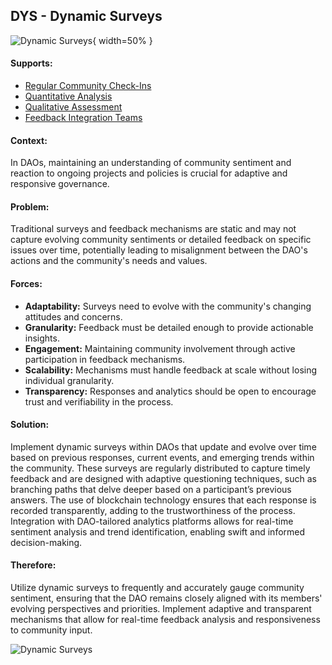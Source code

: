 ## DYS - Dynamic Surveys

![Dynamic Surveys](output/illustrations/dynamic_surveys.png){ width=50% }

#### Supports:

* [Regular Community Check-Ins](/patterns/regular_community_check_ins.html)
* [Quantitative Analysis](/patterns/quantitative_analysis.html)
* [Qualitative Assessment](/patterns/qualitative_assessment.html)
* [Feedback Integration Teams](/patterns/feedback_integration_teams.html)

#### Context:

In DAOs, maintaining an understanding of community sentiment and reaction to ongoing projects and policies is crucial for adaptive and responsive governance.

#### Problem:

Traditional surveys and feedback mechanisms are static and may not capture evolving community sentiments or detailed feedback on specific issues over time, potentially leading to misalignment between the DAO's actions and the community's needs and values.

#### Forces:

- **Adaptability:** Surveys need to evolve with the community's changing attitudes and concerns.
- **Granularity:** Feedback must be detailed enough to provide actionable insights.
- **Engagement:** Maintaining community involvement through active participation in feedback mechanisms.
- **Scalability:** Mechanisms must handle feedback at scale without losing individual granularity.
- **Transparency:** Responses and analytics should be open to encourage trust and verifiability in the process.

#### Solution:

Implement dynamic surveys within DAOs that update and evolve over time based on previous responses, current events, and emerging trends within the community. These surveys are regularly distributed to capture timely feedback and are designed with adaptive questioning techniques, such as branching paths that delve deeper based on a participant’s previous answers. The use of blockchain technology ensures that each response is recorded transparently, adding to the trustworthiness of the process. Integration with DAO-tailored analytics platforms allows for real-time sentiment analysis and trend identification, enabling swift and informed decision-making.

#### Therefore:

Utilize dynamic surveys to frequently and accurately gauge community sentiment, ensuring that the DAO remains closely aligned with its members' evolving perspectives and priorities. Implement adaptive and transparent mechanisms that allow for real-time feedback analysis and responsiveness to community input.

![Dynamic Surveys](output/dynamic_surveys_specific_graph.png)